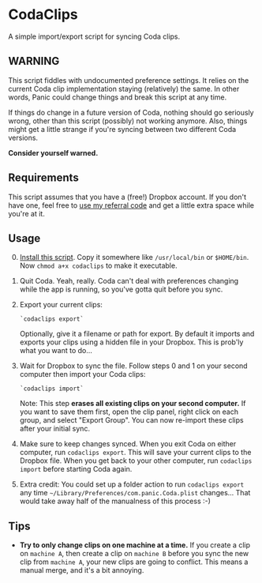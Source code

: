 CodaClips
=========

A simple import/export script for syncing Coda clips.


WARNING
-------

This script fiddles with undocumented preference settings. It relies on
the current Coda clip implementation staying (relatively) the same. In other
words, Panic could change things and break this script at any time.

If things do change in a future version of Coda, nothing should go seriously
wrong, other than this script (possibly) not working anymore. Also, things
might get a little strange if you're syncing between two different Coda
versions.

**Consider yourself warned.**


Requirements
------------

This script assumes that you have a (free!) Dropbox account. If you don't have
one, feel free to [use my referral code][1] and get a little extra space while
you're at it.

  [1]: https://www.dropbox.com/referrals/NTQzOTE3NDk


Usage
-----

0.  [Install this script][2]. Copy it somewhere like `/usr/local/bin` or `$HOME/bin`.
    Now `chmod a+x codaclips` to make it executable.
    
  [2]: http://github.com/bobthecow/codaclips/raw/master/codaclips

1.  Quit Coda. Yeah, really. Coda can't deal with preferences changing while the
    app is running, so you've gotta quit before you sync.

3.  Export your current clips:
   
        `codaclips export`
   
    Optionally, give it a filename or path for export. By default it imports and
    exports your clips using a hidden file in your Dropbox. This is prob'ly what
    you want to do...

4.  Wait for Dropbox to sync the file. Follow steps 0 and 1 on your second
    computer then import your Coda clips:
   
        `codaclips import`
   
    Note: This step **erases all existing clips on your second computer.** If you
    want to save them first, open the clip panel, right click on each group, and 
    select "Export Group". You can now re-import these clips after your initial sync.

5.  Make sure to keep changes synced. When you exit Coda on either computer, run
    `codaclips export`. This will save your current clips to the Dropbox file. When
    you get back to your other computer, run `codaclips import` before starting
    Coda again.

6.  Extra credit: You could set up a folder action to run `codaclips export` any
    time `~/Library/Preferences/com.panic.Coda.plist` changes... That would take
    away half of the manualness of this process :-)


Tips
----

 *  **Try to only change clips on one machine at a time.** If you create a clip
    on `machine A`, then create a clip on `machine B` before you sync the new
    clip from `machine A`, your new clips are going to conflict. This means a
    manual merge, and it's a bit annoying.